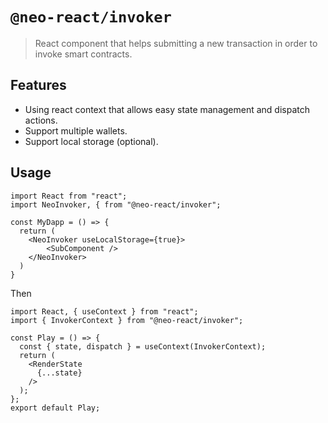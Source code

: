 # `@neo-react/invoker`

> React component that helps submitting a new transaction in order to invoke smart contracts.

## Features

- Using react context that allows easy state management and dispatch actions.
- Support multiple wallets.
- Support local storage (optional).

## Usage

```
import React from "react";
import NeoInvoker, { from "@neo-react/invoker";

const MyDapp = () => {
  return (
    <NeoInvoker useLocalStorage={true}>
        <SubComponent />
    </NeoInvoker>
  )
}
```
Then
```
import React, { useContext } from "react";
import { InvokerContext } from "@neo-react/invoker";

const Play = () => {
  const { state, dispatch } = useContext(InvokerContext);
  return (
    <RenderState
      {...state}
    />
  );
};
export default Play;
```
